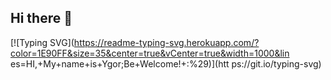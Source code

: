 ## Hi there 👋

[![Typing
SVG](https://readme-typing-svg.herokuapp.com/?color=1E90FF&size=35&center=true&vCenter=true&width=1000&lin
es=HI,+My+name+is+Ygor;Be+Welcome!+:%29)](htt
ps://git.io/typing-svg)

<!--
**YgorLeite/YgorLeite** is a ✨ _special_ ✨ repository because its `README.md` (this file) appears on your GitHub profile.

Here are some ideas to get you started:

- 🔭 I’m currently working on ...
- 🌱 I’m currently learning ...
- 👯 I’m looking to collaborate on ...
- 🤔 I’m looking for help with ...
- 💬 Ask me about ...
- 📫 How to reach me: ...
- 😄 Pronouns: ...
- ⚡ Fun fact: ...
-->
